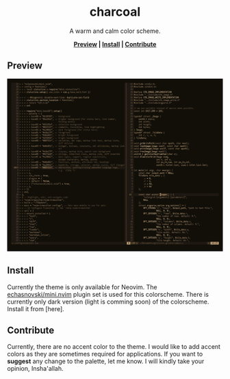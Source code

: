 <div align="center">
    <h1>charcoal</h1>
    <p>A warm and calm color scheme.</p>

**[Preview] | [Install] | [Contribute]**
</div>

[Preview]: https://github.com/mubin6th/charcoal?tab=readme-ov-file#preview
[Install]: https://github.com/mubin6th/charcoal?tab=readme-ov-file#install
[Contribute]: https://github.com/mubin6th/charcoal?tab=readme-ov-file#contribute

## Preview
<img
src="https://github.com/mubin6th/binary-files/blob/master/charcoal/preview.png?raw=true"
alt="preview image">

## Install
Currently the theme is only available for Neovim. The
[echasnovski/mini.nvim](https://github.com/echasnovski/mini.nvim) plugin set is used for
this colorscheme. There is currently only dark version (light is comming soon) of the
colorscheme. Install it from [here].

## Contribute
Currently, there are no accent color to the theme. I would like to add accent colors as
they are sometimes required for applications. If you want to **suggest** any change to
the palette, let me know. I will kindly take your opinion, Insha'allah.
